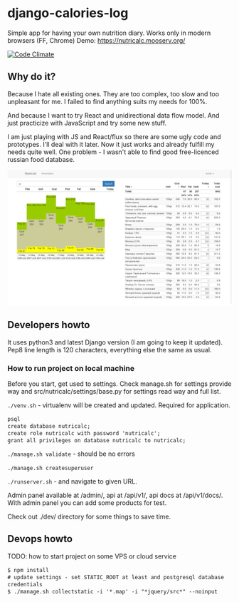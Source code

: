 # django-calories-log
Simple app for having your own nutrition diary. Works only in modern browsers (FF, Chrome)
Demo: https://nutricalc.mooserv.org/

[![Code Climate](https://codeclimate.com/github/koriaf/django-calories-log/badges/gpa.svg)](https://codeclimate.com/github/koriaf/django-calories-log)

## Why do it?

Because I hate all existing ones. They are too complex, too slow and too unpleasant for me. I failed to find anything suits my needs for 100%.

And because I want to try React and unidirectional data flow model. And just practicize with JavaScript and try some new stuff.

I am just playing with JS and React/flux so there are some ugly code and prototypes. I'll deal with it later. Now it just works and already fulfill my needs quite well. One problem - I wasn't able to find good free-licenced russian food database.

![Screenshot](docs/backlog.screenshot.png)

## Developers howto

It uses python3 and latest Django version (I am going to keep it updated). Pep8 line length is 120 characters, everything else the same as usual.

### How to run project on local machine

Before you start, get used to settings. Check manage.sh for settings provide way and src/nutricalc/settings/base.py for settings read way and full list.

`./venv.sh` - virtualenv will be created and updated. Required for application.
```
psql
create database nutricalc;
create role nutricalc with password 'nutricalc';
grant all privileges on database nutricalc to nutricalc;
```

`./manage.sh validate` - should be no errors

`./manage.sh createsuperuser`

`./runserver.sh` - and navigate to given URL.

Admin panel available at /admin/, api at /api/v1/, api docs at /api/v1/docs/. With admin panel you can add some products for test. 

Check out ./dev/ directory for some things to save time.


## Devops howto

TODO: how to start project on some VPS or cloud service

    $ npm install
    # update settings - set STATIC_ROOT at least and postgresql database credentials
    $ ./manage.sh collectstatic -i '*.map' -i "*jquery/src*" --noinput 
